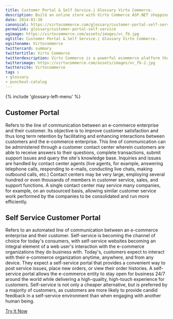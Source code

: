 ```yaml
---
title: Customer Portal & Self Service.| Glossary Virto Commerce.
description: Build an online store with Virto Commerce ASP.NET shopping cart software. Benefit from an open source shopping cart software that has every feature you need.
date: 2014-01-30
canonical: https://virtocommerce.com/glossary/customer-portal-self-service
permalink: glossary/customer-portal-self-service
ogimage: https://virtocommerce.com/assets/images/vc_fb.jpg
ogtitle: Customer Portal & Self Service.| Glossary Virto Commerce.
ogsitename: Virtocommerce
twittercard: summary
twittertitle: Virto Commerce
twitterdescription: Virto Commerce is a powerful ecommerce platform that includes everything you need to create an online store and sell online. Try it free with Free Community License
twitterimage: https://virtocommerce.com/assets/images/vc_fb-2.jpg
twittersite: Virtocommerce
tags : 
- glossary
- punchout-catalog
---
```


<article role="main" class="main">
	<div class="business-features clearfix __responsive">
		{% include 'glossary-left-menu' %}
		<div class="business-cnt">
			<div class="head __cart">
				<h1 class="title">Customer Portal</h1>
			</div>
            <p class="text">Refers to the line of communication between an e-commerce enterprise and their customer. Its objective is to improve customer satisfaction and thus long term retention by facilitating and enhancing interactions between customers and the e-commerce enterprise. This line of  communication can be administered through a customer contact center wherein customers are able to receive answers to their questions, complete transactions, submit support issues and query the site's knowledge base. Inquiries and issues are handled by contact center agents  (live agents, for example, answering telephone calls, responding to e-mails, conducting live chats, making outbound calls, etc.) Contact centers may be very large, employing several hundred or even thousands of members in customer service, sales, and support functions. A single contact center may service many companies, for example, on an outsourced basis, allowing similar customer service work performed by the companies to be consolidated and run more efficiently.</p>
            <h2 class="sub-title">Self Service Customer Portal</h2>
            <p class="text">Refers to an automated line of communication between an e-commerce enterprise and their customer. Self-service is becoming the channel of choice for today's consumers, with self-service websites becoming an integral element of a web user's interaction with the e-commerce organizations they do business with. Today's, customers expect to interact with their e-commerce organization anytime, anywhere, and from any device. They expect a self-service portal that provides a convenient way to post service issues, place new orders, or view their order histories. A self-service portal allows the e-commerce entity to stay open for business 24/7 around the world while delivering a high-quality, high-touch experience for customers. Self-service is not only a cheaper alternative, but is preferred by a majority of customers, as customers are more likely to provide candid feedback in a self-service environment than when engaging with another human being.</p>
            <div class="buttons columns">
				<div class="column">
					<a class="button fill" href="/try-now">Try It Now</a>
				</div>
			</div>
		</div>
	</div>
</article>